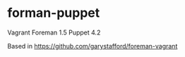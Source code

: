 # forman-puppet
Vagrant Foreman 1.5 Puppet 4.2


Based in https://github.com/garystafford/foreman-vagrant
